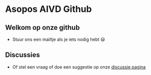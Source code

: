 # Asopos AIVD Github

## Welkom op onze github
- Stuur ons een mailtje als je iets nodig hebt 😃

## Discussies
- Of stel een vraag of doe een suggestie op onze [discussie pagina](https://github.com/orgs/aivd-asopos/discussions)
